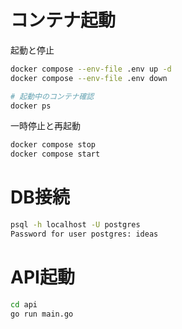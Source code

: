 # コンテナ起動

起動と停止

```bash
docker compose --env-file .env up -d
docker compose --env-file .env down

# 起動中のコンテナ確認
docker ps
```

一時停止と再起動

```bash
docker compose stop
docker compose start
```

# DB接続

```bash
psql -h localhost -U postgres
Password for user postgres: ideas
```

# API起動

```bash
cd api
go run main.go
```